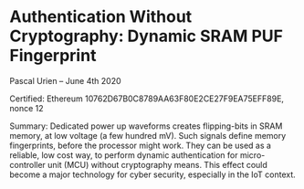 # Authentication Without Cryptography: Dynamic SRAM PUF Fingerprint

Pascal Urien – June 4th 2020

Certified: Ethereum 10762D67B0C8789AA63F80E2CE27F9EA75EFF89E, nonce 12

Summary: Dedicated power up waveforms creates flipping-bits in SRAM memory, at low voltage (a few hundred mV). Such signals define memory fingerprints, before the processor might work. They can be used as a reliable, low cost way, to perform dynamic authentication for micro-controller unit (MCU) without cryptography means. This effect could become a major technology for cyber security, especially in the IoT context.
